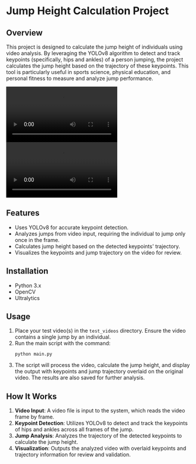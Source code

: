 # Jump Height Calculation Project

## Overview
This project is designed to calculate the jump height of individuals using video analysis. By leveraging the YOLOv8 algorithm to detect and track keypoints (specifically, hips and ankles) of a person jumping, the project calculates the jump height based on the trajectory of these keypoints. This tool is particularly useful in sports science, physical education, and personal fitness to measure and analyze jump performance.

![View Demo Video](assets/demo1.mp4)
![View Demo Video](assets/demo2.mp4)

## Features
- Uses YOLOv8 for accurate keypoint detection.
- Analyzes jumps from video input, requiring the individual to jump only once in the frame.
- Calculates jump height based on the detected keypoints' trajectory.
- Visualizes the keypoints and jump trajectory on the video for review.

## Installation

- Python 3.x
- OpenCV
- Ultralytics


## Usage

1. Place your test video(s) in the `test_videos` directory. Ensure the video contains a single jump by an individual.
2. Run the main script with the command:
   ```
   python main.py
   ```
3. The script will process the video, calculate the jump height, and display the output with keypoints and jump trajectory overlaid on the original video. The results are also saved for further analysis.

## How It Works
1. **Video Input**: A video file is input to the system, which reads the video frame by frame.
2. **Keypoint Detection**: Utilizes YOLOv8 to detect and track the keypoints of hips and ankles across all frames of the jump.
3. **Jump Analysis**: Analyzes the trajectory of the detected keypoints to calculate the jump height.
4. **Visualization**: Outputs the analyzed video with overlaid keypoints and trajectory information for review and validation.
